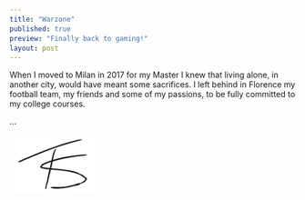 ```yaml
---
title: "Warzone"
published: true
preview: "Finally back to gaming!"
layout: post
---
```


<p>
When I moved to Milan in 2017 for my Master I knew that living alone, in another city, would have meant some sacrifices. I left behind in Florence my football team, my friends and some of my passions, to be fully committed to my college courses.
</p>
...



<br>
<br>

<!-- Signature here -->
<img src="/img/ts.png" height="100px">